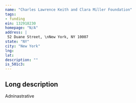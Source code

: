 ```yaml
---
name: "Charles Lawrence Keith and Clara Miller Foundation"
tags:
- funding
ein: 132918230
homepage: "N/A"
address: |
 52 Duane Street, \nNew York, NY 10007
state: "NY"
city: "New York"
lng: 
lat: 
description: ""
is_501c3: 
---
```


## Long description

Adninastrative
